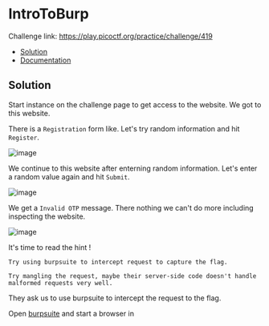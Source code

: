 # IntroToBurp
Challenge link: https://play.picoctf.org/practice/challenge/419
- [Solution](#solution)
- [Documentation](#documentation)
## Solution
Start instance on the challenge page to get access to the website. We got to this website.

There is a `Registration` form like. Let's try random information and hit `Register`.

![image](https://github.com/user-attachments/assets/812b9d57-e287-45bf-8229-84037072f9d4)

We continue to this website after enterning random information. Let's enter a random value again and hit `Submit`.

![image](https://github.com/user-attachments/assets/5291bb05-5e44-44d4-9a0e-ca6a4c40c421)

We get a `Invalid OTP` message. There nothing we can't do more including inspecting the website.

![image](https://github.com/user-attachments/assets/5b6686da-3455-45d3-a690-ba636809d55d)


It's time to read the hint !

`Try using burpsuite to intercept request to capture the flag.`

`Try mangling the request, maybe their server-side code doesn't handle malformed requests very well.`

They ask us to use burpsuite to intercept the request to the flag. 

Open [burpsuite](https://portswigger.net/burp) and start a browser in 
